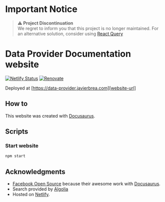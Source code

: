 # Important Notice

> **⚠ Project Discontinuation**  
> We regret to inform you that this project is no longer maintained. For an alternative solution, consider using [React Query](https://tanstack.com/query)

# Data Provider Documentation website

[![Netlify Status](https://api.netlify.com/api/v1/badges/a92f8352-bec6-496d-a960-fd55e93269ae/deploy-status)](https://app.netlify.com/sites/data-provider/deploys) [![Renovate](https://img.shields.io/badge/renovate-enabled-brightgreen.svg)](https://renovatebot.com)

Deployed at [https://data-provider.javierbrea.com][website-url]

## How to

This website was created with [Docusaurus][docusaurus-url].

## Scripts

### Start website

```sh
npm start
```

## Acknowledgments

- [Facebook Open Source][facebook-open-source] because their awesome work with [Docusaurus][docusaurus-url].
- Search provided by [Algolia](https://www.algolia.com/)
- Hosted on [Netlify][netlify-url].

[website-url]: https://data-provider.javierbrea.com
[facebook-open-source]: https://opensource.facebook.com/
[docusaurus-url]: https://docusaurus.io/
[netlify-url]: https://www.netlify.com/
[docusaurus-readme]: website/README.md